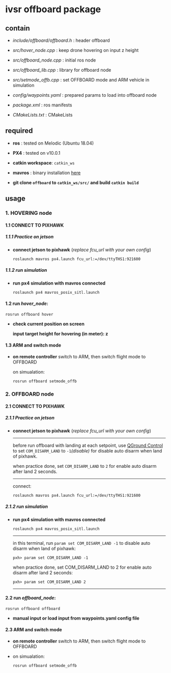 # ivsr offboard package

## contain
- *include/offboard/offboard.h* : header offboard

- *src/hover_node.cpp*      : keep drone hovering on input z height
- *src/offboard_node.cpp*   : initial ros node
- *src/offboard_lib.cpp*    : library for offboard node
- *src/setmode_offb.cpp*    : set OFFBOARD mode and ARM vehicle in simulation

- *config/waypoints.yaml*   : prepared params to load into offboard node
- *package.xml*             : ros manifests
- *CMakeLists.txt*          : CMakeLists

## required
- **ros**             : tested on Melodic (Ubuntu 18.04)
- **PX4**             : tested on v10.0.1 
- **catkin workspace**: `catkin_ws`
- **mavros**          : binary installation [here](https://docs.px4.io/master/en/ros/mavros_installation.html#binary-installation-debian-ubuntu)

- **git clone `offboard` to `catkin_ws/src/` and build `catkin build`**

## usage

### 1. HOVERING node
#### 1.1 CONNECT TO PIXHAWK
##### 1.1.1 Practice on jetson
- **connect jetson to pixhawk** (*replace fcu_url with your own config*)

  ```
  roslaunch mavros px4.launch fcu_url:=/dev/ttyTHS1:921600
  ```
##### 1.1.2 run simulation
- **run px4 simulation with mavros connected**

  ```
  roslaunch px4 mavros_posix_sitl.launch
  ```
#### 1.2 run *hover_node*: 

  ```
  rosrun offboard hover
  ```
- **check current position on screen**

  **input target height for hovering (in meter): z**

#### 1.3 ARM and switch mode 
- **on remote controller** switch to ARM, then switch flight mode to OFFBOARD

  on simualation: 
  
  ```
  rosrun offboard setmode_offb
  ```
### 2. OFFBOARD node
#### 2.1 CONNECT TO PIXHAWK
##### 2.1.1 Practice on jetson
- **connect jetson to pixhawk** (*replace fcu_url with your own config*)
  ***
  before run offboard with landing at each setpoint, use [QGround Control](https://github.com/congtranv/px4-param/blob/main/QGroundControl.AppImage) to set `COM_DISARM_LAND` to `-1`*(disable)* for disable auto disarm when land of pixhawk.

  when practice done, set `COM_DISARM_LAND` to `2` for enable auto disarm after land 2 seconds.
  ***
  connect:

  ```
  roslaunch mavros px4.launch fcu_url:=/dev/ttyTHS1:921600
  ```
##### 2.1.2 run simulation
- **run px4 simulation with mavros connected**

  ```
  roslaunch px4 mavros_posix_sitl.launch
  ```
  ***
  in this terminal, run  `param set COM_DISARM_LAND -1`  to disable auto disarm when land of pixhawk:
  ```
  pxh> param set COM_DISARM_LAND -1
  ```
  when practice done, set COM_DISARM_LAND to 2 for enable auto disarm after land 2 seconds:
  ```
  pxh> param set COM_DISARM_LAND 2
  ```
  ***
#### 2.2 run *offboard_node*: 

  ```
  rosrun offboard offboard
  ```
- **manual input or load input from waypoints.yaml config file**
  
#### 2.3 ARM and switch mode
- **on remote controller** switch to ARM, then switch flight mode to OFFBOARD

- on simualation: 
  
  ```
  rosrun offboard setmode_offb
  ```